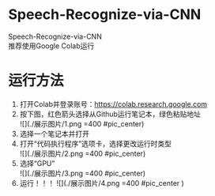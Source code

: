 # Speech-Recognize-via-CNN
 Speech-Recognize-via-CNN  
 推荐使用Google Colab运行  
# 运行方法  
 1. 打开Colab并登录账号：https://colab.research.google.com
 2. 按下图，红色箭头选择从Github运行笔记本，绿色粘贴地址  
 ![](./展示图片/1.png =400 #pic_center)
 3. 选择一个笔记本并打开  
 4. 打开“代码执行程序”选项卡，选择更改运行时类型  
 ![](./展示图片/2.png =400 #pic_center)
 5. 选择“GPU”  
 ![](./展示图片/3.png =400 #pic_center)
 6. 运行！！！ 
 ![](./展示图片/4.png =400 #pic_center )
